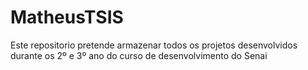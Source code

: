 # MatheusTSIS
Este repositorio pretende armazenar todos os projetos desenvolvidos durante os 2º e 3º ano do curso de desenvolvimento do Senai 
